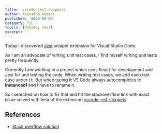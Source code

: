 ```yaml
---
title:  vscode-jest-snippets
author: Anuradha Kumari
published: '2020-09-08'
category: TIL
topics: [VSCode, Jest]
excerpt: ''
---
```


Today I discovered [Jest](https://facebook.github.io/jest) snippet extension for Visual Studio Code.

As I am an advocate of writing unit test cases, I find myself writing unit tests pretty frequently.

Currently I am working in a project which uses React for development and Jest for unit testing the code. When writing test cases, we add each test case under `it`. But when typing **it** VS Code always autocompletes to **instanceof** and I have to rename it.

So I searched on how to fix that and hit the stackoverflow link with exact issue solved with help of the extension [vscode-jest-snippets](https://marketplace.visualstudio.com/items?itemName=andys8.jest-snippets)

## References

- [Stack overflow solution](https://stackoverflow.com/questions/63696524/how-to-get-vscode-to-autocomplete-it-instead-of-instanceof-for-jest-for-reac/63791628#63791628)
